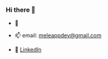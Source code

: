 ### Hi there 👋

- 🌱

- 📫 email: meleappdev@gmail.com
- 📍 [LinkedIn](https://www.linkedin.com/in/antoniofernandezfo/)


<!--
**melegit/melegit** is a ✨ _special_ ✨ repository because its `README.md` (this file) appears on your GitHub profile.

-->
